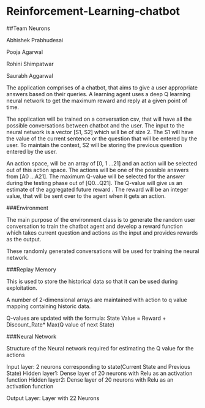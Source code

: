 # Reinforcement-Learning-chatbot


##Team Neurons

Abhishek Prabhudesai 

Pooja Agarwal 

Rohini Shimpatwar

Saurabh Aggarwal

The application comprises of a chatbot, that aims to give a user appropriate answers based on their queries. A learning agent uses a deep Q learning neural network to get the maximum reward and reply at a given point of time. 

The application will be trained on a conversation csv, that will have all the possible conversations between chatbot and the user. The input to the neural network is a vector [S1, S2] which will be of size 2. The S1 will have the value of the current sentence or the question that will be entered by the user. To maintain the context, S2 will be storing the previous question entered by the user. 

An action space, will be an array of [0, 1 ...21] and an action will be selected out of this action space. The actions will be one of the possible answers from [A0 ...A21]. The maximum Q-value will be selected for the answer during the testing phase out of [Q0…Q21]. The Q-value will give us an estimate of the aggregated future reward . The reward will be an integer value, that will be sent over to the agent when it gets an action. 

###Environment

The main purpose of the environment class is to generate the random user conversation to train the chatbot agent and develop a reward function which takes current question and actions as the input and provides rewards as the output.

These randomly generated conversations will be used for training the neural network.

###Replay Memory

This is used to store the historical data so that it can be used during exploitation. 

A number of 2-dimensional arrays are maintained with action to q value mapping containing historic data.

Q-values are updated with the formula:
State Value = Reward + Discount_Rate* Max(Q value of next State)

###Neural Network

Structure of the Neural network required for estimating the Q value for the actions 

Input layer: 2 neurons corresponding to state(Current State and Previous State)
Hidden layer1: Dense layer of 20 neurons with Relu as an activation function 
Hidden layer2: Dense layer of 20 neurons with Relu as an activation function

Output Layer: Layer with 22 Neurons



